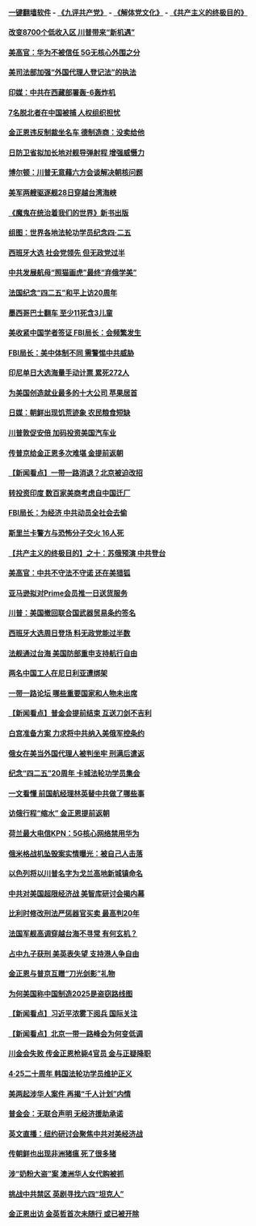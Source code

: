 #### [一键翻墙软件](https://github.com/gfw-breaker/nogfw/blob/master/README.md?t=04291839) -  [《九评共产党》](https://github.com/gfw-breaker/9ping.md?t=04291839) - [《解体党文化》](https://github.com/gfw-breaker/jtdwh.md?t=04291839) - [《共产主义的终极目的》](https://github.com/gfw-breaker/gczydzjmd.md?t=04291839)

#### [改变8700个低收入区 川普带来“新机遇”](../pages/nsc418/n11222439.md?t=04291839) 

#### [美高官：华为不被信任 5G无核心外围之分](../pages/nsc418/n11222434.md?t=04291839) 

#### [美司法部加强“外国代理人登记法”的执法](../pages/nsc418/n11222390.md?t=04291839) 

#### [印媒：中共在西藏部署轰-6轰炸机](../pages/nsc418/n11221966.md?t=04291839) 

#### [7名脱北者在中国被捕 人权组织担忧](../pages/nsc418/n11221944.md?t=04291839) 

#### [金正恩违反制裁坐名车 德制造商：没卖给他](../pages/nsc418/n11221862.md?t=04291839) 

#### [日防卫省拟加长地对舰导弹射程 增强威慑力](../pages/nsc418/n11221633.md?t=04291839) 

#### [博尔顿：川普无意藉六方会谈解决朝核问题](../pages/nsc418/n11221213.md?t=04291839) 

#### [美军两艘驱逐舰28日穿越台湾海峡](../pages/nsc418/n11220534.md?t=04291839) 

#### [《魔鬼在统治着我们的世界》新书出版](../pages/nsc418/n11206636.md?t=04291839) 

#### [组图：世界各地法轮功学员纪念四‧二五](../pages/nsc418/n11203328.md?t=04291839) 

#### [西班牙大选 社会党领先 但无政党过半](../pages/nsc418/n11220267.md?t=04291839) 

#### [中共发展航母“照猫画虎”最终“弃俄学美”](../pages/nsc418/n11220151.md?t=04291839) 

#### [法国纪念“四二五”和平上访20周年](../pages/nsc418/n11219882.md?t=04291839) 

#### [墨西哥巴士翻车 至少11死含3儿童](../pages/nsc418/n11220073.md?t=04291839) 

#### [美收紧中国学者签证 FBI局长：会频繁发生](../pages/nsc418/n11219985.md?t=04291839) 

#### [FBI局长：美中体制不同 需警惕中共威胁](../pages/nsc418/n11218409.md?t=04291839) 

#### [印尼单日大选海量手动计票 累死272人](../pages/nsc418/n11219625.md?t=04291839) 

#### [为美国创造就业最多的十大公司 苹果居首](../pages/nsc418/n11216870.md?t=04291839) 

#### [日媒：朝鲜出现饥荒迹象 农民粮食短缺](../pages/nsc418/n11218950.md?t=04291839) 

#### [川普敦促安倍 加码投资美国汽车业](../pages/nsc418/n11218505.md?t=04291839) 

#### [传普京给金正恩多次难堪 金提前返朝](../pages/nsc418/n11218286.md?t=04291839) 

#### [【新闻看点】一带一路消退？北京被迫改招](../pages/nsc418/n11217837.md?t=04291839) 

#### [转投资印度 数百家美商考虑自中国迁厂](../pages/nsc418/n11218089.md?t=04291839) 

#### [FBI局长：为经济 中共动员全社会去偷](../pages/nsc418/n11217723.md?t=04291839) 

#### [斯里兰卡警方与恐怖分子交火 16人死](../pages/nsc418/n11217767.md?t=04291839) 

#### [【共产主义的终极目的】之十：苏俄预演 中共登台](../pages/nsc418/n11118424.md?t=04291839) 

#### [美高官：中共不守法不守诺 还在美猎狐](../pages/nsc418/n11215821.md?t=04291839) 

#### [亚马逊拟对Prime会员推一日送货服务](../pages/nsc418/n11217774.md?t=04291839) 

#### [川普：美国撤回联合国武器贸易条约签名](../pages/nsc418/n11216651.md?t=04291839) 

#### [西班牙大选周日登场 料无政党能过半数](../pages/nsc418/n11217298.md?t=04291839) 

#### [法舰通过台海 美国防部重申支持航行自由](../pages/nsc418/n11217098.md?t=04291839) 

#### [两名中国工人在尼日利亚遭绑架](../pages/nsc418/n11217100.md?t=04291839) 

#### [一带一路论坛 哪些重要国家和人物未出席](../pages/nsc418/n11216453.md?t=04291839) 

#### [【新闻看点】普金会提前结束 互送刀剑不吉利](../pages/nsc418/n11216173.md?t=04291839) 

#### [白宫准备方案 力求将中共纳入美俄军控条约](../pages/nsc418/n11216480.md?t=04291839) 

#### [俄女在美当外国代理人被判坐牢 刑满后遣返](../pages/nsc418/n11216378.md?t=04291839) 

#### [纪念“四二五”20周年 卡城法轮功学员集会](../pages/nsc418/n11216107.md?t=04291839) 

#### [一文看懂 前国航经理林英替中共做了哪些事](../pages/nsc418/n11209507.md?t=04291839) 

#### [访俄行程“缩水” 金正恩提前返朝](../pages/nsc418/n11215584.md?t=04291839) 

#### [荷兰最大电信KPN：5G核心网络禁用华为](../pages/nsc418/n11215182.md?t=04291839) 

#### [俄米格战机坠毁案实情曝光：被自己人击落](../pages/nsc418/n11215228.md?t=04291839) 

#### [以色列将以川普名字为戈兰高地新城镇命名](../pages/nsc418/n11214872.md?t=04291839) 

#### [中共对美国超限经济战 美智库研讨会揭内幕](../pages/nsc418/n11213513.md?t=04291839) 

#### [比利时修改刑法严惩器官买卖 最高判20年](../pages/nsc418/n11214014.md?t=04291839) 

#### [法国军舰高调穿越台海不寻常 有何玄机？](../pages/nsc418/n11212958.md?t=04291839) 

#### [占中九子获刑 美英表失望 支持港人争自由](../pages/nsc418/n11214008.md?t=04291839) 

#### [金正恩与普京互赠“刀光剑影”礼物](../pages/nsc418/n11213919.md?t=04291839) 

#### [为何美国称中国制造2025是盗窃路线图](../pages/nsc418/n11213477.md?t=04291839) 

#### [【新闻看点】习近平浓雾下阅兵 国际关注](../pages/nsc418/n11213488.md?t=04291839) 

#### [【新闻看点】北京一带一路峰会为何变低调](../pages/nsc418/n11213195.md?t=04291839) 

#### [川金会失败 传金正恩枪毙4官员 金与正疑降职](../pages/nsc418/n11213139.md?t=04291839) 

#### [4·25二十周年 韩国法轮功学员维护正义](../pages/nsc418/n11212889.md?t=04291839) 

#### [美两起涉华人案件 再揭“千人计划”内情](../pages/nsc418/n11212574.md?t=04291839) 

#### [普金会：无联合声明 无经济援助承诺](../pages/nsc418/n11212638.md?t=04291839) 

#### [英文直播：纽约研讨会聚焦中共对美经济战](../pages/nsc418/n11212947.md?t=04291839) 

#### [传朝鲜也出现非洲猪瘟 死了很多猪](../pages/nsc418/n11211952.md?t=04291839) 

#### [涉“奶粉大盗”案 澳洲华人女代购被抓](../pages/nsc418/n11211110.md?t=04291839) 

#### [挑战中共禁区 英剧寻找六四“坦克人”](../pages/nsc418/n11210393.md?t=04291839) 

#### [金正恩出访 金英哲首次未随行 或已被开除](../pages/nsc418/n11211031.md?t=04291839) 

